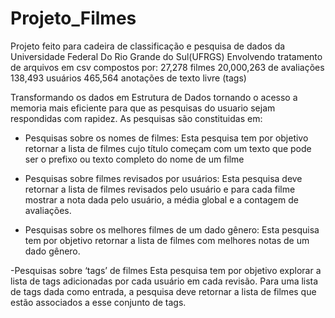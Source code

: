 # Projeto_Filmes
Projeto feito para cadeira de classificação e pesquisa de dados da Universidade Federal Do Rio Grande do Sul(UFRGS)
Envolvendo tratamento de arquivos em csv compostos por:
  27,278 filmes
  20,000,263 de avaliações
  138,493 usuários
  465,564 anotações de texto livre (tags)

Transformando os dados em Estrutura de Dados tornando o acesso a memoria mais eficiente
para que as pesquisas do usuario sejam respondidas com rapidez.
As pesquisas são constituidas em:
  - Pesquisas sobre os nomes de filmes:
       Esta pesquisa tem por objetivo retornar a lista de filmes cujo título começam com um texto que
       pode ser o prefixo ou texto completo do nome de um filme
  - Pesquisas sobre filmes revisados por usuários:
      Esta pesquisa deve retornar a lista de filmes revisados pelo usuário e para cada filme mostrar a
      nota dada pelo usuário, a média global e a contagem de avaliações.
  
  - Pesquisas sobre os melhores filmes de um dado gênero:
    Esta pesquisa tem por objetivo retornar a lista de filmes com melhores notas de um dado gênero.
   
  -Pesquisas sobre ‘tags’ de filmes
     Esta pesquisa tem por objetivo explorar a lista de tags adicionadas por cada usuário em cada
     revisão. Para uma lista de tags dada como entrada, a pesquisa deve retornar a lista de filmes
     que estão associados a esse conjunto de tags.

